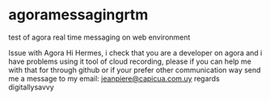 # agoramessagingrtm
test of agora real time messaging on web environment

Issue with Agora
Hi Hermes, i check that you are a developer on agora and i have problems using it tool of cloud recording, please if you can help me with that for through github or if your prefer other communication way send me a message to my email: jeanpiere@capicua.com.uy
regards
digitallysavvy
